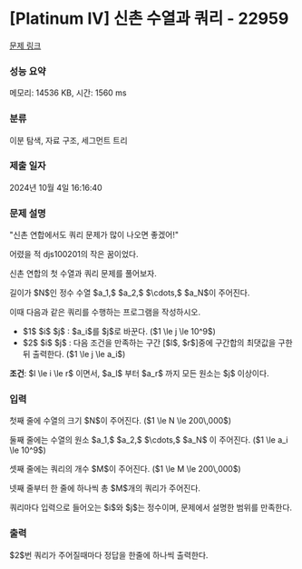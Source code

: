 # [Platinum IV] 신촌 수열과 쿼리 - 22959 

[문제 링크](https://www.acmicpc.net/problem/22959) 

### 성능 요약

메모리: 14536 KB, 시간: 1560 ms

### 분류

이분 탐색, 자료 구조, 세그먼트 트리

### 제출 일자

2024년 10월 4일 16:16:40

### 문제 설명

<p>"신촌 연합에서도 쿼리 문제가 많이 나오면 좋겠어!"</p>

<p>어렸을 적 djs100201의 작은 꿈이었다.</p>

<p>신촌 연합의 첫 수열과 쿼리 문제를 풀어보자.</p>

<p>길이가 $N$인 정수 수열 $a_1,$ $a_2,$ $\cdots,$ $a_N$이 주어진다. </p>

<p>이때 다음과 같은 쿼리를 수행하는 프로그램을 작성하시오. </p>

<ul>
	<li>$1$ $i$ $j$ : $a_i$를 $j$로 바꾼다. ($1 \le j \le 10^9$)</li>
	<li>$2$ $i$ $j$ : 다음 조건을 만족하는 구간 [$l$, $r$]중에 구간합의 최댓값을 구한 뒤 출력한다. ($1 \le j \le a_i$)</li>
</ul>

<p><strong>조건</strong>: $l \le i \le r$ 이면서, $a_l$ 부터 $a_r$ 까지 모든 원소는 $j$ 이상이다. </p>

### 입력 

 <p>첫째 줄에 수열의 크기 $N$이 주어진다. ($1 \le N \le 200\,000$)</p>

<p>둘째 줄에는 수열의 원소 $a_1,$ $a_2,$ $\cdots,$ $a_N$ 이 주어진다. ($1 \le a_i \le 10^9$)</p>

<p>셋째 줄에는 쿼리의 개수 $M$이 주어진다. ($1 \le M \le 200\,000$)</p>

<p>넷째 줄부터 한 줄에 하나씩 총 $M$개의 쿼리가 주어진다.</p>

<p>쿼리마다 입력으로 들어오는 $i$와 $j$는 정수이며, 문제에서 설명한 범위를 만족한다.</p>

### 출력 

 <p>$2$번 쿼리가 주어질때마다 정답을 한줄에 하나씩 출력한다.</p>

